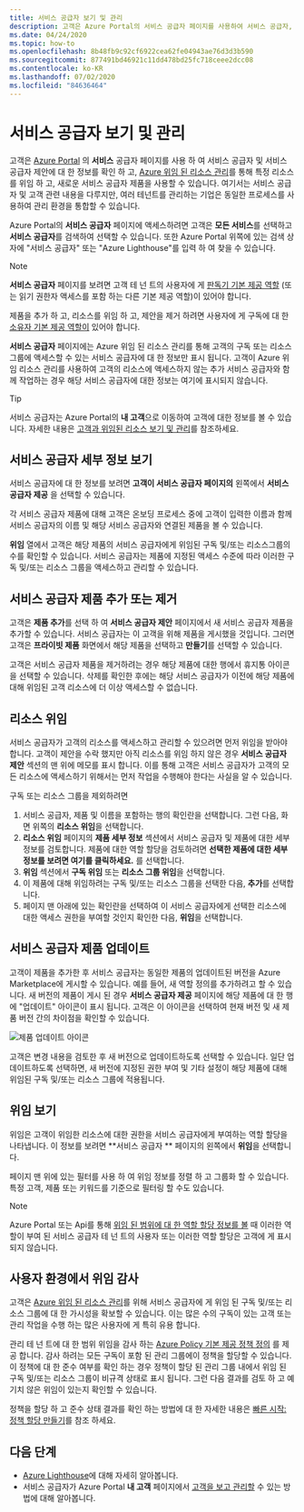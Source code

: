 ```yaml
---
title: 서비스 공급자 보기 및 관리
description: 고객은 Azure Portal의 서비스 공급자 페이지를 사용하여 서비스 공급자, 서비스 공급자 제공 및 위임된 리소스의 정보를 볼 수 있습니다.
ms.date: 04/24/2020
ms.topic: how-to
ms.openlocfilehash: 8b48fb9c92cf6922cea62fe04943ae76d3d3b590
ms.sourcegitcommit: 877491bd46921c11dd478bd25fc718ceee2dcc08
ms.contentlocale: ko-KR
ms.lasthandoff: 07/02/2020
ms.locfileid: "84636464"
---
```

# <a name="view-and-manage-service-providers"></a>서비스 공급자 보기 및 관리

고객은 [Azure Portal](https://portal.azure.com) 의 **서비스** 공급자 페이지를 사용 하 여 서비스 공급자 및 서비스 공급자 제안에 대 한 정보를 확인 하 고, [Azure 위임 된 리소스 관리](../concepts/azure-delegated-resource-management.md)를 통해 특정 리소스를 위임 하 고, 새로운 서비스 공급자 제품을 사용할 수 있습니다. 여기서는 서비스 공급자 및 고객 관련 내용을 다루지만, 여러 테넌트를 관리하는 기업은 동일한 프로세스를 사용하여 관리 환경을 통합할 수 있습니다.

Azure Portal의 **서비스 공급자** 페이지에 액세스하려면 고객은 **모든 서비스**를 선택하고 **서비스 공급자**를 검색하여 선택할 수 있습니다. 또한 Azure Portal 위쪽에 있는 검색 상자에 "서비스 공급자" 또는 "Azure Lighthouse"를 입력 하 여 찾을 수 있습니다.

> [!NOTE]
> **서비스 공급자** 페이지를 보려면 고객 테 넌 트의 사용자에 게 [판독기 기본 제공 역할](../../role-based-access-control/built-in-roles.md#reader) (또는 읽기 권한자 액세스를 포함 하는 다른 기본 제공 역할)이 있어야 합니다.
>
> 제품을 추가 하 고, 리소스를 위임 하 고, 제안을 제거 하려면 사용자에 게 구독에 대 한 [소유자 기본 제공 역할이](../../role-based-access-control/built-in-roles.md#owner) 있어야 합니다.

**서비스 공급자** 페이지에는 Azure 위임 된 리소스 관리를 통해 고객의 구독 또는 리소스 그룹에 액세스할 수 있는 서비스 공급자에 대 한 정보만 표시 됩니다. 고객이 Azure 위임 리소스 관리를 사용하여 고객의 리소스에 액세스하지 않는 추가 서비스 공급자와 함께 작업하는 경우 해당 서비스 공급자에 대한 정보는 여기에 표시되지 않습니다.

> [!TIP]
> 서비스 공급자는 Azure Portal의 **내 고객**으로 이동하여 고객에 대한 정보를 볼 수 있습니다. 자세한 내용은 [고객과 위임된 리소스 보기 및 관리](view-manage-customers.md)를 참조하세요.

## <a name="view-service-provider-details"></a>서비스 공급자 세부 정보 보기

서비스 공급자에 대 한 정보를 보려면 **고객이 서비스 공급자 페이지의** 왼쪽에서 **서비스 공급자 제공** 을 선택할 수 있습니다.

각 서비스 공급자 제품에 대해 고객은 온보딩 프로세스 중에 고객이 입력한 이름과 함께 서비스 공급자의 이름 및 해당 서비스 공급자와 연결된 제품을 볼 수 있습니다.

**위임** 열에서 고객은 해당 제품의 서비스 공급자에게 위임된 구독 및/또는 리소스그룹의 수를 확인할 수 있습니다. 서비스 공급자는 제품에 지정된 액세스 수준에 따라 이러한 구독 및/또는 리소스 그룹을 액세스하고 관리할 수 있습니다.

## <a name="add-or-remove-service-provider-offers"></a>서비스 공급자 제품 추가 또는 제거

고객은 **제품 추가**를 선택 하 여 **서비스 공급자 제안** 페이지에서 새 서비스 공급자 제품을 추가할 수 있습니다. 서비스 공급자는 이 고객을 위해 제품을 게시했을 것입니다. 그러면 고객은 **프라이빗 제품** 화면에서 해당 제품을 선택하고 **만들기**를 선택할 수 있습니다.

고객은 서비스 공급자 제품을 제거하려는 경우 해당 제품에 대한 행에서 휴지통 아이콘을 선택할 수 있습니다. 삭제를 확인한 후에는 해당 서비스 공급자가 이전에 해당 제품에 대해 위임된 고객 리소스에 더 이상 액세스할 수 없습니다.

## <a name="delegate-resources"></a>리소스 위임

서비스 공급자가 고객의 리소스를 액세스하고 관리할 수 있으려면 먼저 위임을 받아야 합니다. 고객이 제안을 수락 했지만 아직 리소스를 위임 하지 않은 경우 **서비스 공급자 제안** 섹션의 맨 위에 메모를 표시 합니다. 이를 통해 고객은 서비스 공급자가 고객의 모든 리소스에 액세스하기 위해서는 먼저 작업을 수행해야 한다는 사실을 알 수 있습니다.

구독 또는 리소스 그룹을 제외하려면

1. 서비스 공급자, 제품 및 이름을 포함하는 행의 확인란을 선택합니다. 그런 다음, 화면 위쪽의 **리소스 위임**을 선택합니다.
1. **리소스 위임** 페이지의 **제품 세부 정보** 섹션에서 서비스 공급자 및 제품에 대한 세부 정보를 검토합니다. 제품에 대한 역할 할당을 검토하려면 **선택한 제품에 대한 세부 정보를 보려면 여기를 클릭하세요.** 를 선택합니다.
1. **위임** 섹션에서 **구독 위임** 또는 **리소스 그룹 위임**을 선택합니다.
1. 이 제품에 대해 위임하려는 구독 및/또는 리소스 그룹을 선택한 다음, **추가**를 선택합니다.
1. 페이지 맨 아래에 있는 확인란을 선택하여 이 서비스 공급자에게 선택한 리소스에 대한 액세스 권한을 부여할 것인지 확인한 다음, **위임**을 선택합니다.

## <a name="update-service-provider-offers"></a>서비스 공급자 제품 업데이트

고객이 제품을 추가한 후 서비스 공급자는 동일한 제품의 업데이트된 버전을 Azure Marketplace에 게시할 수 있습니다. 예를 들어, 새 역할 정의를 추가하려고 할 수 있습니다. 새 버전의 제품이 게시 된 경우 **서비스 공급자 제공** 페이지에 해당 제품에 대 한 행에 "업데이트" 아이콘이 표시 됩니다. 고객은 이 아이콘을 선택하여 현재 버전 및 새 제품 버전 간의 차이점을 확인할 수 있습니다.

 ![제품 업데이트 아이콘](../media/update-offer.jpg)

고객은 변경 내용을 검토한 후 새 버전으로 업데이트하도록 선택할 수 있습니다. 일단 업데이트하도록 선택하면, 새 버전에 지정된 권한 부여 및 기타 설정이 해당 제품에 대해 위임된 구독 및/또는 리소스 그룹에 적용됩니다.

## <a name="view-delegations"></a>위임 보기

위임은 고객이 위임한 리소스에 대한 권한을 서비스 공급자에게 부여하는 역할 할당을 나타냅니다. 이 정보를 보려면 **서비스 공급자 ** 페이지의 왼쪽에서 **위임**을 선택합니다.

페이지 맨 위에 있는 필터를 사용 하 여 위임 정보를 정렬 하 고 그룹화 할 수 있습니다. 특정 고객, 제품 또는 키워드를 기준으로 필터링 할 수도 있습니다.

> [!NOTE]
> Azure Portal 또는 Api를 통해 [위임 된 범위에 대 한 역할 할당 정보를 볼](../../role-based-access-control/role-assignments-list-portal.md#list-role-assignments-at-a-scope) 때 이러한 역할이 부여 된 서비스 공급자 테 넌 트의 사용자 또는 이러한 역할 할당은 고객에 게 표시 되지 않습니다.

## <a name="audit-delegations-in-your-environment"></a>사용자 환경에서 위임 감사

고객은 [Azure 위임 된 리소스 관리](../concepts/azure-delegated-resource-management.md)를 위해 서비스 공급자에 게 위임 된 구독 및/또는 리소스 그룹에 대 한 가시성을 확보할 수 있습니다. 이는 많은 수의 구독이 있는 고객 또는 관리 작업을 수행 하는 많은 사용자에 게 특히 유용 합니다.

관리 테 넌 트에 대 한 범위 위임을 감사 하는 [Azure Policy 기본 제공 정책 정의](../../governance/policy/samples/built-in-policies.md#lighthouse) 를 제공 합니다. 감사 하려는 모든 구독이 포함 된 관리 그룹에이 정책을 할당할 수 있습니다. 이 정책에 대 한 준수 여부를 확인 하는 경우 정책이 할당 된 관리 그룹 내에서 위임 된 구독 및/또는 리소스 그룹이 비규격 상태로 표시 됩니다. 그런 다음 결과를 검토 하 고 예기치 않은 위임이 있는지 확인할 수 있습니다.

정책을 할당 하 고 준수 상태 결과를 확인 하는 방법에 대 한 자세한 내용은 [빠른 시작: 정책 할당 만들기](../../governance/policy/assign-policy-portal.md)를 참조 하세요.

## <a name="next-steps"></a>다음 단계

- [Azure Lighthouse](../overview.md)에 대해 자세히 알아봅니다.
- 서비스 공급자가 Azure Portal **내 고객** 페이지에서 [고객을 보고 관리할](view-manage-customers.md) 수 있는 방법에 대해 알아봅니다.
